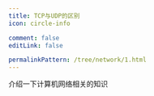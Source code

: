 ```yaml
---
title: TCP与UDP的区别
icon: circle-info

comment: false
editLink: false

permalinkPattern: /tree/network/1.html
---
```


介绍一下计算机网络相关的知识
